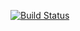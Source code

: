 [![Build Status](https://travis-ci.org/simone-trubian/dropp.svg?branch=master)](https://travis-ci.org/simone-trubian/dropp)
